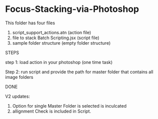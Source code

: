 # Focus-Stacking-via-Photoshop
This folder has four files 
1. script_support_actions.atn  			(action file)
2. file to stack Batch Scripting.jsx		(script file)
3. sample folder structure			(empty folder structure)


STEPS

step 1: load action in your photoshop (one time task)

Step 2: run script and provide the path for master folder that contains all image folders

DONE

V2 updates:

1. Option for single Master Folder is selected is inculcated
2. allignment Check is included in Script.
